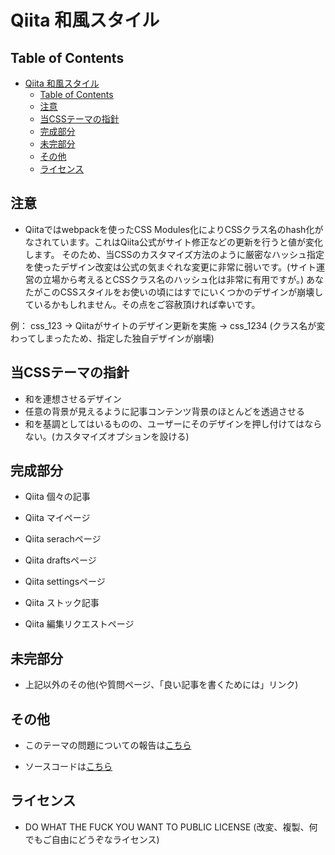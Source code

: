 # Qiita 和風スタイル

## Table of Contents

<!-- TOC depthFrom:2 -->

- [Qiita 和風スタイル](#qiita-和風スタイル)
  - [Table of Contents](#table-of-contents)
  - [注意](#注意)
  - [当CSSテーマの指針](#当cssテーマの指針)
  - [完成部分](#完成部分)
  - [未完部分](#未完部分)
  - [その他](#その他)
  - [ライセンス](#ライセンス)

<!-- /TOC -->

## 注意

- Qiitaではwebpackを使ったCSS Modules化によりCSSクラス名のhash化がなされています。これはQiita公式がサイト修正などの更新を行うと値が変化します。
  そのため、当CSSのカスタマイズ方法のように厳密なハッシュ指定を使ったデザイン改変は公式の気まぐれな変更に非常に弱いです。(サイト運営の立場から考えるとCSSクラス名のハッシュ化は非常に有用ですが。)
  あなたがこのCSSスタイルをお使いの頃にはすでにいくつかのデザインが崩壊しているかもしれません。その点をご容赦頂ければ幸いです。

例： css_123 → Qiitaがサイトのデザイン更新を実施 → css_1234 (クラス名が変わってしまったため、指定した独自デザインが崩壊)

## 当CSSテーマの指針

- 和を連想させるデザイン
- 任意の背景が見えるように記事コンテンツ背景のほとんどを透過させる
- 和を基調としてはいるものの、ユーザーにそのデザインを押し付けてはならない。(カスタマイズオプションを設ける)

## 完成部分

- Qiita 個々の記事

- Qiita マイページ

- Qiita serachページ

- Qiita draftsページ

- Qiita settingsページ

- Qiita ストック記事

- Qiita 編集リクエストページ

## 未完部分

- 上記以外のその他(や質問ページ、「良い記事を書くためには」リンク)

## その他

- このテーマの問題についての報告は[こちら](https://github.com/SARDONYX-sard/stylus-css/issues/new)

- ソースコードは[こちら](https://github.com/SARDONYX-sard/stylus-css/blob/main/src/qiita.css)

## ライセンス

- DO WHAT THE FUCK YOU WANT TO PUBLIC LICENSE
  (改変、複製、何でもご自由にどうぞなライセンス)
